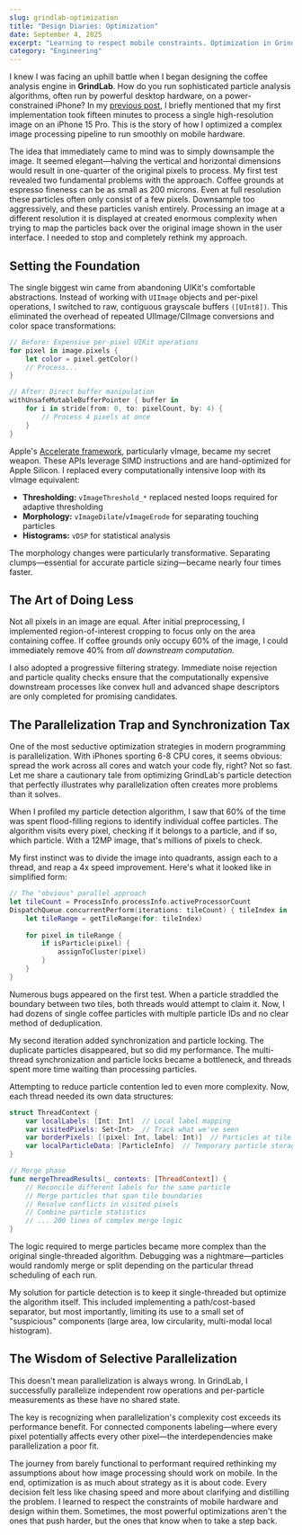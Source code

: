 ```yaml
---
slug: grindlab-optimization
title: "Design Diaries: Optimization"
date: September 4, 2025
excerpt: "Learning to respect mobile constraints. Optimization in GrindLab wasn't about brute force—it was about learning when to do less, smarter."
category: "Engineering"
---
```


I knew I was facing an uphill battle when I began designing the coffee analysis engine in **GrindLab**. How do you run sophisticated particle analysis algorithms, often run by powerful desktop hardware, on a power-constrained iPhone? In my [previous post](https://www.nateking.dev/blog/start-your-engines), I briefly mentioned that my first implementation took fifteen minutes to process a single high-resolution image on an iPhone 15 Pro. This is the story of how I optimized a complex image processing pipeline to run smoothly on mobile hardware.

The idea that immediately came to mind was to simply downsample the image. It seemed elegant—halving the vertical and horizontal dimensions would result in one-quarter of the original pixels to process. My first test revealed two fundamental problems with the approach. Coffee grounds at espresso fineness can be as small as 200 microns. Even at full resolution these particles often only consist of a few pixels. Downsample too aggressively, and these particles vanish entirely. Processing an image at a different resolution it is displayed at created enormous complexity when trying to map the particles back over the original image shown in the user interface. I needed to stop and completely rethink my approach.

## Setting the Foundation

The single biggest win came from abandoning UIKit's comfortable abstractions. Instead of working with `UIImage` objects and per-pixel operations, I switched to raw, contiguous grayscale buffers `([UInt8])`. This eliminated the overhead of repeated UIImage/CIImage conversions and color space transformations:

``` swift
// Before: Expensive per-pixel UIKit operations
for pixel in image.pixels {
    let color = pixel.getColor()
    // Process...
}

// After: Direct buffer manipulation
withUnsafeMutableBufferPointer { buffer in
    for i in stride(from: 0, to: pixelCount, by: 4) {
        // Process 4 pixels at once
    }
}
```

Apple's [Accelerate framework](https://developer.apple.com/documentation/accelerate), particularly vImage, became my secret weapon. These APIs leverage SIMD instructions and are hand-optimized for Apple Silicon. I replaced every computationally intensive loop with its vImage equivalent:

- **Thresholding:** `vImageThreshold_*` replaced nested loops required for adaptive thresholding
- **Morphology:** `vImageDilate`/`vImageErode` for separating touching particles
- **Histograms:** `vDSP` for statistical analysis

The morphology changes were particularly transformative. Separating clumps—essential for accurate particle sizing—became nearly four times faster.

## The Art of Doing Less

Not all pixels in an image are equal. After initial preprocessing, I implemented region-of-interest cropping to focus only on the area containing coffee. If coffee grounds only occupy 60% of the image, I could immediately remove 40% from _all downstream computation._

I also adopted a progressive filtering strategy. Immediate noise rejection and particle quality checks ensure that the computationally expensive downstream processes like convex hull and advanced shape descriptors are only completed for promising candidates.

## The Parallelization Trap and Synchronization Tax

One of the most seductive optimization strategies in modern programming is parallelization. With iPhones sporting 6-8 CPU cores, it seems obvious: spread the work across all cores and watch your code fly, right? Not so fast. Let me share a cautionary tale from optimizing GrindLab's particle detection that perfectly illustrates why parallelization often creates more problems than it solves.

When I profiled my particle detection algorithm, I saw that 60% of the time was spent flood-filling regions to identify individual coffee particles. The algorithm visits every pixel, checking if it belongs to a particle, and if so, which particle. With a 12MP image, that's millions of pixels to check.

My first instinct was to divide the image into quadrants, assign each to a thread, and reap a 4x speed improvement. Here's what it looked like in simplified form:

``` swift
// The "obvious" parallel approach
let tileCount = ProcessInfo.processInfo.activeProcessorCount
DispatchQueue.concurrentPerform(iterations: tileCount) { tileIndex in
    let tileRange = getTileRange(for: tileIndex)
    
    for pixel in tileRange {
        if isParticle(pixel) {
            assignToCluster(pixel)
        }
    }
}
```

Numerous bugs appeared on the first test. When a particle straddled the boundary between two tiles, both threads would attempt to claim it. Now, I had dozens of single coffee particles with multiple particle IDs and no clear method of deduplication.

My second iteration added synchronization and particle locking. The duplicate particles disappeared, but so did my performance. The multi-thread synchronization and particle locks became a bottleneck, and threads spent more time waiting than processing particles.

Attempting to reduce particle contention led to even more complexity. Now, each thread needed its own data structures:

``` swift
struct ThreadContext {
    var localLabels: [Int: Int]  // Local label mapping
    var visitedPixels: Set<Int>  // Track what we've seen
    var borderPixels: [(pixel: Int, label: Int)]  // Particles at tile edges
    var localParticleData: [ParticleInfo]  // Temporary particle storage
}

// Merge phase
func mergeThreadResults(_ contexts: [ThreadContext]) {
    // Reconcile different labels for the same particle
    // Merge particles that span tile boundaries
    // Resolve conflicts in visited pixels
    // Combine particle statistics
    // ... 200 lines of complex merge logic
}
```

The logic required to merge particles became more complex than the original single-threaded algorithm. Debugging was a nightmare—particles would randomly merge or split depending on the particular thread scheduling of each run.

My solution for particle detection is to keep it single-threaded but optimize the algorithm itself. This included implementing a path/cost-based separator, but most importantly, limiting its use to a small set of "suspicious" components (large area, low circularity, multi-modal local histogram).

## The Wisdom of Selective Parallelization

This doesn't mean parallelization is always wrong. In GrindLab, I successfully parallelize independent row operations and per-particle measurements as these have no shared state.

The key is recognizing when parallelization's complexity cost exceeds its performance benefit. For connected components labeling—where every pixel potentially affects every other pixel—the interdependencies make parallelization a poor fit.

The journey from barely functional to performant required rethinking my assumptions about how image processing should work on mobile. In the end, optimization is as much about strategy as it is about code. Every decision felt less like chasing speed and more about clarifying and distilling the problem. I learned to respect the constraints of mobile hardware and design within them. Sometimes, the most powerful optimizations aren't the ones that push harder, but the ones that know when to take a step back.